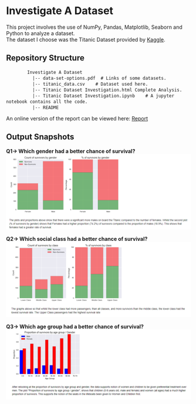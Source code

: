 # Investigate A Dataset
This project involves the use of NumPy, Pandas, Matplotlib, Seaborn and Python to analyze a dataset.<br/>
The dataset I choose was the Titanic Dataset provided by [Kaggle](https://www.kaggle.com/hesh97/titanicdataset-traincsv).


## Repository Structure
~~~~~~~
        Investigate A Dataset
          |-- data-set-options.pdf  # Links of some datasets.
          |-- titanic_data.csv    # Dataset used here.
          |-- Titanic Dataset Investigation.html Complete Analysis.
          |-- Titanic Dataset Investigation.ipynb    # A jupyter notebook contains all the code.
          |-- README
~~~~~~~

An online version of the report can be viewed here: [Report](https://tanmayachaudhary.github.io/Investigate_A_Dataset/Titanic%20Dataset%20Investigation.html)


## Output Snapshots
**Q1-> Which gender had a better chance of survival?**
![Q1 Answer](q1.png)

**Q2-> Which social class had a better chance of survival?**
![Q2 Answer](q2.png)

**Q3-> Which age group had a better chance of survival?**
![Q3 Answer](q3.png)
